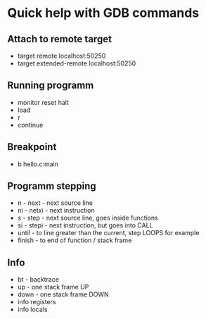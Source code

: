 # Quick help with GDB commands

## Attach to remote target

- target remote localhost:50250
- target extended-remote localhost:50250

## Running programm

- monitor reset halt
- load
- r
- continue

## Breakpoint

- b hello.c:main

## Programm stepping

- n - next - next source line
- ni - netxi - next instruction
- s - step - next source line, goes inside functions
- si - stepi - next instruction, but goes into CALL
- until - to line greater than the current, step LOOPS for example
- finish - to end of function / stack frame

## Info

- bt - backtrace
- up - one stack frame UP
- down - one stack frame DOWN
- info registers
- info locals
